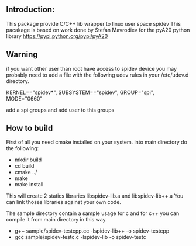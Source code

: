 Introduction:
-------------
This package provide C/C++ lib wrapper to linux user space spidev
This pacakage is based on work done by Stefan Mavrodiev 
for the pyA20 python library https://pypi.python.org/pypi/pyA20


Warning
-------
if you want other user than root have access to spidev device you may probably need to add a file with the following udev rules in your /etc/udev.d directory. 

KERNEL=="spidev*", SUBSYSTEM=="spidev", GROUP="spi", MODE="0660"

add a spi groups and add user to this groups

How to build
------------

First of all you need cmake installed on your system.
into main directory do the following: 

* mkdir build
* cd build
* cmake ../
* make 
* make install

This will create 2 statics libraries  libspidev-lib.a and libspidev-lib++.a
You can link thoses libraries against your own code.

The sample directory contain a sample usage for c and for c++
you can compile it from main directory in this way.

* g++ sample/spidev-testcpp.cc -lspidev-lib++ -o spidev-testcpp
* gcc sample/spidev-testc.c -lspidev-lib -o spidev-testc

